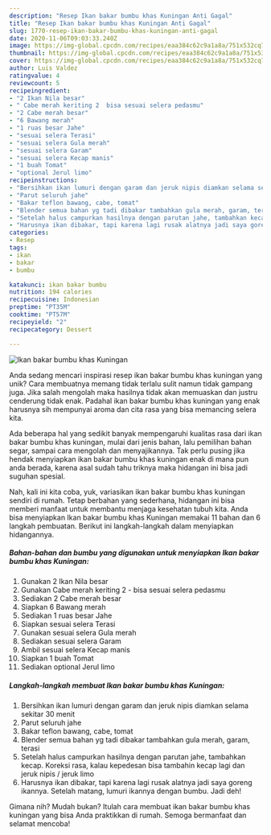 ```yaml
---
description: "Resep Ikan bakar bumbu khas Kuningan Anti Gagal"
title: "Resep Ikan bakar bumbu khas Kuningan Anti Gagal"
slug: 1770-resep-ikan-bakar-bumbu-khas-kuningan-anti-gagal
date: 2020-11-06T09:03:33.240Z
image: https://img-global.cpcdn.com/recipes/eaa384c62c9a1a8a/751x532cq70/ikan-bakar-bumbu-khas-kuningan-foto-resep-utama.jpg
thumbnail: https://img-global.cpcdn.com/recipes/eaa384c62c9a1a8a/751x532cq70/ikan-bakar-bumbu-khas-kuningan-foto-resep-utama.jpg
cover: https://img-global.cpcdn.com/recipes/eaa384c62c9a1a8a/751x532cq70/ikan-bakar-bumbu-khas-kuningan-foto-resep-utama.jpg
author: Luis Valdez
ratingvalue: 4
reviewcount: 5
recipeingredient:
- "2 Ikan Nila besar"
- " Cabe merah keriting 2  bisa sesuai selera pedasmu"
- "2 Cabe merah besar"
- "6 Bawang merah"
- "1 ruas besar Jahe"
- "sesuai selera Terasi"
- "sesuai selera Gula merah"
- "sesuai selera Garam"
- "sesuai selera Kecap manis"
- "1 buah Tomat"
- "optional Jerul limo"
recipeinstructions:
- "Bersihkan ikan lumuri dengan garam dan jeruk nipis diamkan selama sekitar 30 menit"
- "Parut seluruh jahe"
- "Bakar teflon bawang, cabe, tomat"
- "Blender semua bahan yg tadi dibakar tambahkan gula merah, garam, terasi"
- "Setelah halus campurkan hasilnya dengan parutan jahe, tambahkan kecap. Koreksi rasa, kalau kepedesan bisa tambahin kecap lagi dan jeruk nipis / jeruk limo"
- "Harusnya ikan dibakar, tapi karena lagi rusak alatnya jadi saya goreng ikannya. Setelah matang, lumuri ikannya dengan bumbu. Jadi deh!"
categories:
- Resep
tags:
- ikan
- bakar
- bumbu

katakunci: ikan bakar bumbu 
nutrition: 194 calories
recipecuisine: Indonesian
preptime: "PT35M"
cooktime: "PT57M"
recipeyield: "2"
recipecategory: Dessert

---
```



![Ikan bakar bumbu khas Kuningan](https://img-global.cpcdn.com/recipes/eaa384c62c9a1a8a/751x532cq70/ikan-bakar-bumbu-khas-kuningan-foto-resep-utama.jpg)

Anda sedang mencari inspirasi resep ikan bakar bumbu khas kuningan yang unik? Cara membuatnya memang tidak terlalu sulit namun tidak gampang juga. Jika salah mengolah maka hasilnya tidak akan memuaskan dan justru cenderung tidak enak. Padahal ikan bakar bumbu khas kuningan yang enak harusnya sih mempunyai aroma dan cita rasa yang bisa memancing selera kita.

Ada beberapa hal yang sedikit banyak mempengaruhi kualitas rasa dari ikan bakar bumbu khas kuningan, mulai dari jenis bahan, lalu pemilihan bahan segar, sampai cara mengolah dan menyajikannya. Tak perlu pusing jika hendak menyiapkan ikan bakar bumbu khas kuningan enak di mana pun anda berada, karena asal sudah tahu triknya maka hidangan ini bisa jadi suguhan spesial.




Nah, kali ini kita coba, yuk, variasikan ikan bakar bumbu khas kuningan sendiri di rumah. Tetap berbahan yang sederhana, hidangan ini bisa memberi manfaat untuk membantu menjaga kesehatan tubuh kita. Anda bisa menyiapkan Ikan bakar bumbu khas Kuningan memakai 11 bahan dan 6 langkah pembuatan. Berikut ini langkah-langkah dalam menyiapkan hidangannya.

<!--inarticleads1-->

##### Bahan-bahan dan bumbu yang digunakan untuk menyiapkan Ikan bakar bumbu khas Kuningan:

1. Gunakan 2 Ikan Nila besar
1. Gunakan  Cabe merah keriting 2 - bisa sesuai selera pedasmu
1. Sediakan 2 Cabe merah besar
1. Siapkan 6 Bawang merah
1. Sediakan 1 ruas besar Jahe
1. Siapkan sesuai selera Terasi
1. Gunakan sesuai selera Gula merah
1. Sediakan sesuai selera Garam
1. Ambil sesuai selera Kecap manis
1. Siapkan 1 buah Tomat
1. Sediakan optional Jerul limo




<!--inarticleads2-->

##### Langkah-langkah membuat Ikan bakar bumbu khas Kuningan:

1. Bersihkan ikan lumuri dengan garam dan jeruk nipis diamkan selama sekitar 30 menit
1. Parut seluruh jahe
1. Bakar teflon bawang, cabe, tomat
1. Blender semua bahan yg tadi dibakar tambahkan gula merah, garam, terasi
1. Setelah halus campurkan hasilnya dengan parutan jahe, tambahkan kecap. Koreksi rasa, kalau kepedesan bisa tambahin kecap lagi dan jeruk nipis / jeruk limo
1. Harusnya ikan dibakar, tapi karena lagi rusak alatnya jadi saya goreng ikannya. Setelah matang, lumuri ikannya dengan bumbu. Jadi deh!




Gimana nih? Mudah bukan? Itulah cara membuat ikan bakar bumbu khas kuningan yang bisa Anda praktikkan di rumah. Semoga bermanfaat dan selamat mencoba!

